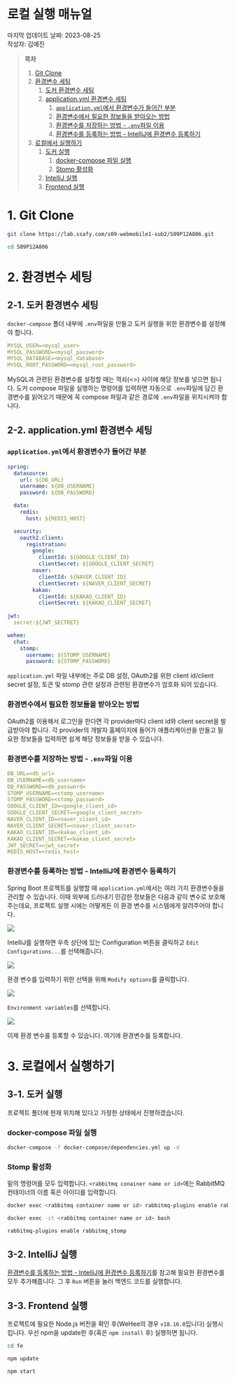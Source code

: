 # 로컬 실행 매뉴얼

마지막 업데이트 날짜: 2023-08-25 <br>
작성자: 김예진

> **목차**
>
> 1. [Git Clone](#1-git-clone)
> 2. [환경변수 세팅](#2-환경변수-세팅)
>    1. [도커 환경변수 세팅](#2-1-도커-환경변수-세팅)
>    2. [application.yml 환경변수 세팅](#2-2-applicationyml-환경변수-세팅)
>       1. [`application.yml`에서 환경변수가 들어간 부분](#applicationyml에서-환경변수가-들어간-부분)
>       2. [환경변수에서 필요한 정보들을 받아오는 방법](#환경변수에서-필요한-정보들을-받아오는-방법)
>       3. [환경변수를 저장하는 방법 - `.env`파일 이용](#환경변수를-저장하는-방법---env파일-이용)
>       4. [환경변수를 등록하는 방법 - IntelliJ에 환경변수 등록하기](#환경변수를-등록하는-방법---intellij에-환경변수-등록하기)
> 3. [로컬에서 실행하기](#3-로컬에서-실행하기)
>    1. [도커 실행](#3-1-도커-실행)
>       1. [docker-compose 파일 실행](#docker-compose-파일-실행)
>       2. [Stomp 활성화](#stomp-활성화)
>    2. [IntelliJ 실행](#3-2-intellij-실행)
>    3. [Frontend 실행](#3-3-frontend-실행)

# 1. Git Clone

```bash
git clone https://lab.ssafy.com/s09-webmobile1-sub2/S09P12A806.git
```
```bash
cd S09P12A806
```

# 2. 환경변수 세팅

## 2-1. 도커 환경변수 세팅

`docker-compose` 폴더 내부에 `.env`파일을 만들고 도커 실행을 위한 환경변수를 설정해야 합니다.

```yaml
MYSQL_USER=<mysql_user>
MYSQL_PASSWORD=<mysql_password>
MYSQL_DATABASE=<mysql_database>
MYSQL_ROOT_PASSWORD=<mysql_root_password>
```

MySQL과 관련된 환경변수를 설정할 때는 꺽쇠(<>) 사이에 해당 정보를 넣으면 됩니다. 도커 compose 파일을 실행하는 명령어를 입력하면 자동으로 `.env`파일에 담긴 환경변수를 읽어오기 때문에 꼭 compose 파일과 같은 경로에 `.env`파일을 위치시켜야 합니다.

## 2-2. application.yml 환경변수 세팅

### `application.yml`에서 환경변수가 들어간 부분
```yaml
spring:
  datasource:
    url: ${DB_URL}
    username: ${DB_USERNAME}
    password: ${DB_PASSWORD}

  data:
    redis:
      host: ${REDIS_HOST}

  security:
    oauth2.client:
      registration:
        google:
          clientId: ${GOOGLE_CLIENT_ID}
          clientSecret: ${GOOGLE_CLIENT_SECRET}
        naver:
          clientId: ${NAVER_CLIENT_ID}
          clientSecret: ${NAVER_CLIENT_SECRET}
        kakao:
          clientId: ${KAKAO_CLIENT_ID}
          clientSecret: ${KAKAO_CLIENT_SECRET}
          
jwt:
  secret:${JWT_SECTRET}

wehee:
  chat:
    stomp:
      username: ${STOMP_USERNAME}
      password: ${STOMP_PASSWORD}
```

`application.yml` 파일 내부에는 주로 DB 설정, OAuth2를 위한 client id/client secret 설정, 토큰 및 stomp 관련 설정과 관련된 환경변수가 암호화 되어 있습니다.

### 환경변수에서 필요한 정보들을 받아오는 방법
OAuth2를 이용해서 로그인을 한다면 각 provider마다 client id와 client secret을 발급받아야 합니다. 각 provider의 개발자 홈페이지에 들어가 애플리케이션을 만들고 필요한 정보들을 입력하면 쉽게 해당 정보들을 받을 수 있습니다.

### 환경변수를 저장하는 방법 - `.env`파일 이용
```yaml
DB_URL=<db_url>
DB_USERNAME=<db_username>
DB_PASSWORD=<db_password>
STOMP_USERNAME=<stomp_username>
STOMP_PASSWORD=<stomp_password>
GOOGLE_CLIENT_ID=<google_client_id>
GOOGLE_CLIENT_SECRET=<google_client_secret>
NAVER_CLIENT_ID=<naver_client_id>
NAVER_CLIENT_SECRET=<naver_client_secret>
KAKAO_CLIENT_ID=<kakao_client_id>
KAKAO_CLIENT_SECRET=<kakao_client_secret>
JWT_SECRET=<jwt_secret>
REDIS_HOST=<redis_host>
```

### 환경변수를 등록하는 방법 - IntelliJ에 환경변수 등록하기

Spring Boot 프로젝트를 실행할 때 `application.yml`에서는 여러 가지 환경변수들을 관리할 수 있습니다. 이때 외부에 드러내기 민감한 정보들은 다음과 같이 변수로 보호해주는데요, 프로젝트 실행 시에는 어떻게든 이 환경 변수를 시스템에게 알려주어야 합니다.

![](images/dev01.png)

IntelliJ를 실행하면 우측 상단에 있는 Configuration 버튼을 클릭하고 `Edit Configurations...`를 선택해줍니다.

![](images/dev02.png)

환경 변수를 입력하기 위한 선택을 위해 `Modify options`를 클릭합니다.

![](images/dev03.png)

`Environment variables`를 선택합니다.

![](images/dev04.png)

이제 환경 변수를 등록할 수 있습니다. 여기에 환경변수를 등록합니다.

# 3. 로컬에서 실행하기

## 3-1. 도커 실행

프로젝트 폴더에 현재 위치해 있다고 가정한 상태에서 진행하겠습니다.

### docker-compose 파일 실행

```bash
docker-compose -f docker-compose/dependencies.yml up -d
```

### Stomp 활성화

밑의 명령어를 모두 입력합니다. `<rabbitmq conainer name or id>`에는 RabbitMQ 컨테이너의 이름 혹은 아이디를 입력합니다.

```bash
docker exec <rabbitmq container name or id> rabbitmq-plugins enable rabbitmq_management
```

```bash
docker exec -it <rabbitmq container name or id> bash
```

```bash
rabbitmq-plugins enable rabbitmq_stomp
```

## 3-2. IntelliJ 실행

[환경변수를 등록하는 방법 - IntelliJ에 환경변수 등록하기](#환경변수를-등록하는-방법---intellij에-환경변수-등록하기)를 참고해 필요한 환경변수를 모두 추가해줍니다. 그 후 `Run` 버튼을 눌러 백엔드 코드를 실행합니다.

## 3-3. Frontend 실행

프로젝트에 필요한 Node.js 버전을 확인 후(WeHee의 경우 `v18.16.0`입니다) 실행시킵니다. 우선 npm을 update한 후(혹은 `npm install` 후) 실행하면 됩니다.

```bash
cd fe
```

```bash
npm update
```

```bash
npm start
```